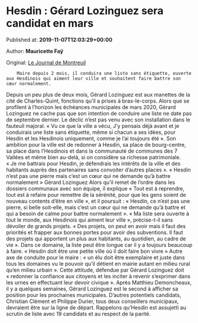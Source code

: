 
# Hesdin : Gérard Lozinguez sera candidat en mars

Published at: **2019-11-07T12:03:29+00:00**

Author: **Mauricette Faÿ**

Original: [Le Journal de Montreuil](https://www.lejournaldemontreuil.fr/27421/article/2019-11-07/hesdin-gerard-lozinguez-sera-candidat-en-mars)


        Maire depuis 2 mois, il conduira une liste sans étiquette, ouverte aux Hesdinois qui aiment leur ville et souhaitent faire battre son cœur normalement.
      
Depuis un peu plus de deux mois, Gérard Lozinguez est aux manettes de la cité de Charles-Quint, fonctions qu’il a prises à bras-le-corps.
Alors que se profilent à l’horizon les échéances municipales de mars 2020, Gérard Lozinguez ne cache pas que son intention de conduire une liste ne date pas de septembre dernier. Le déclic n’est pas venu avec son installation dans le fauteuil majoral.
« Vu ce que la ville a vécu, J’y pensais déjà avant et je conduirais une liste sans étiquette, même si chacun a ses idées, pour Hesdin et les Hesdinois uniquement, comme je l’ai toujours été ».
Son ambition pour la ville est de redonner à Hesdin, sa place de bourg-centre, sa place dans l’Hesdinois et dans la communauté de communes des 7 Vallées et même bien au-delà, si on considère sa richesse patrimoniale. « Je me battrais pour Hesdin, je défendrais les intérêts de la ville et des habitants auprès des partenaires sans convoiter d’autres places ».
« Hesdin n’est pas une pierre mais c’est un cœur qui ne demande qu’à battre normalement »
Gérard Lozinguez
Alors qu’il remet de l’ordre dans les dossiers communaux avec son équipe, il explique « Tout est à reprendre, tout est à refaire pour remettre de la sérénité, pour que les gens soient de nouveau contents d’être en ville », et il poursuit : « Hesdin, ce n’est pas une pierre, si belle soit-elle, mais c’est un cœur qui ne demande qu’à battre et qui a besoin de calme pour battre normalement ».
« Ma liste sera ouverte à tout le monde, aux Hesdinois qui aiment leur ville », précise-t-il sans dévoiler de grands projets.
« Des projets, on peut en avoir mais il faut des priorités et frapper aux bonnes portes pour avoir des subventions. Il faut des projets qui apportent un plus aux habitants, au quotidien, au cadre de vie ».
Dans ce domaine, la liste peut être longue car il y a toujours beaucoup à faire.
« Hesdin doit être une petite ville où il doit faire bon vivre »
Autre axe de conduite pour le maire : « un élu doit être exemplaire et juste dans tous les domaines vu le pouvoir qu’il détient en mairie autant en milieu rural qu’en milieu urbain ».
Cette attitude, défendue par Gérard Lozinguez doit « redonner la confiance aux citoyens et les inciter à revenir s’exprimer dans les urnes en effectuant leur devoir civique ».
Après Matthieu Demoncheaux, il y a quelques semaines, Gérard Lozinguez est le second à afficher sa position pour les prochaines municipales.
D’autres potentiels candidats, Christian Clément et Philippe Durier, tous deux conseillers municipaux, devraient être sur la ligne de départ. Rappelons qu’Hesdin est assujetti au scrutin de liste avec 19 candidats et au respect de la parité.
